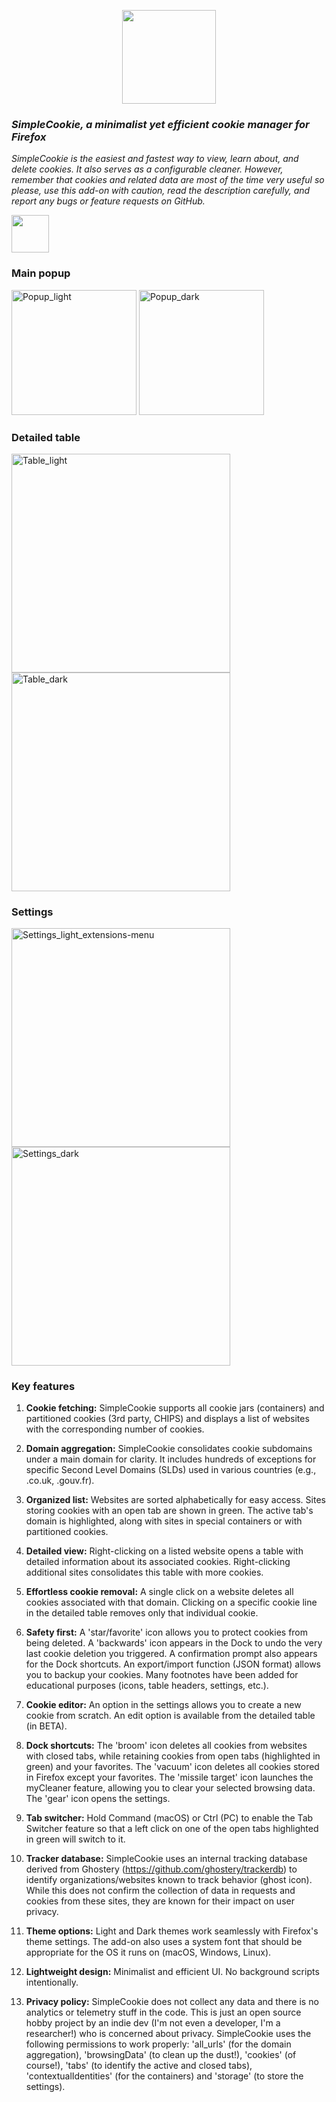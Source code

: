 <p align="center">
<img width="150" src=https://github.com/mickaphd/SimpleCookie/assets/25211018/64489133-ecae-435e-92d4-53cc79c9302c)>
</p>


<h3><i>SimpleCookie, a minimalist yet efficient cookie manager for Firefox</i></h3>
  
<i>SimpleCookie is the easiest and fastest way to view, learn about, and delete cookies. It also serves as a configurable cleaner. However, remember that cookies and related data are most of the time very useful so please, use this add-on with caution, read the description carefully, and report any bugs or feature requests on GitHub.</i>

<a href="https://addons.mozilla.org/firefox/addon/simplecookie/"><img src="https://blog.mozilla.org/addons/files/2015/11/get-the-addon.png" height=60px></a>

<h3>Main popup</h3>

<img width="200" alt="Popup_light" src="https://github.com/user-attachments/assets/3241e18c-01ee-4992-a974-8d820ad482d2">
<img width="200" alt="Popup_dark" src="https://github.com/user-attachments/assets/1626f4ad-b985-4242-9404-29a5d58a22f1">

<h3>Detailed table</h3>

<img width="350" alt="Table_light" src="https://github.com/user-attachments/assets/cee9e77e-de8c-4773-8db9-5487a894d4e7">
<img width="350" alt="Table_dark" src="https://github.com/user-attachments/assets/cd52b5d7-75e5-4683-8c9a-7a25c8bc4128">

<h3>Settings</h3>

<img width="350" alt="Settings_light_extensions-menu" src="https://github.com/user-attachments/assets/31b53b88-0631-4882-ae2f-956acad661aa">
<img width="350" alt="Settings_dark" src="https://github.com/user-attachments/assets/01096fa4-1e24-4221-b088-4be14cc63219">

<h3>Key features</h3>

1. <b>Cookie fetching:</b> SimpleCookie supports all cookie jars (containers) and partitioned cookies (3rd party, CHIPS) and displays a list of websites with the corresponding number of cookies.

1. <b>Domain aggregation:</b> SimpleCookie consolidates cookie subdomains under a main domain for clarity. It includes hundreds of exceptions for specific Second Level Domains (SLDs) used in various countries (e.g., .co.uk, .gouv.fr).

1. <b>Organized list:</b> Websites are sorted alphabetically for easy access. Sites storing cookies with an open tab are shown in green. The active tab's domain is highlighted, along with sites in special containers or with partitioned cookies.

1. <b>Detailed view:</b> Right-clicking on a listed website opens a table with detailed information about its associated cookies. Right-clicking additional sites consolidates this table with more cookies.

1. <b>Effortless cookie removal:</b> A single click on a website deletes all cookies associated with that domain. Clicking on a specific cookie line in the detailed table removes only that individual cookie.

1. <b>Safety first:</b> A 'star/favorite' icon allows you to protect cookies from being deleted. A 'backwards' icon appears in the Dock to undo the very last cookie deletion you triggered. A confirmation prompt also appears for the Dock shortcuts. An export/import function (JSON format) allows you to backup your cookies. Many footnotes have been added for educational purposes (icons, table headers, settings, etc.).

1. <b>Cookie editor:</b> An option in the settings allows you to create a new cookie from scratch. An edit option is available from the detailed table (in BETA).

1. <b>Dock shortcuts:</b> The 'broom' icon deletes all cookies from websites with closed tabs, while retaining cookies from open tabs (highlighted in green) and your favorites. The 'vacuum' icon deletes all cookies stored in Firefox except your favorites. The 'missile target' icon launches the myCleaner feature, allowing you to clear your selected browsing data. The 'gear' icon opens the settings.

1. <b>Tab switcher:</b> Hold Command (macOS) or Ctrl (PC) to enable the Tab Switcher feature so that a left click on one of the open tabs highlighted in green will switch to it.

1. <b>Tracker database:</b> SimpleCookie uses an internal tracking database derived from Ghostery (https://github.com/ghostery/trackerdb) to identify organizations/websites known to track behavior (ghost icon). While this does not confirm the collection of data in requests and cookies from these sites, they are known for their impact on user privacy.

1. <b>Theme options:</b> Light and Dark themes work seamlessly with Firefox's theme settings. The add-on also uses a system font that should be appropriate for the OS it runs on (macOS, Windows, Linux).

1. <b>Lightweight design:</b> Minimalist and efficient UI. No background scripts intentionally.

1. <b>Privacy policy:</b> SimpleCookie does not collect any data and there is no analytics or telemetry stuff in the code. This is just an open source hobby project by an indie dev (I'm not even a developer, I'm a researcher!) who is concerned about privacy. SimpleCookie uses the following permissions to work properly: 'all_urls' (for the domain aggregation), 'browsingData' (to clean up the dust!), 'cookies' (of course!), 'tabs' (to identify the active and closed tabs), 'contextualIdentities' (for the containers) and 'storage' (to store the settings).
